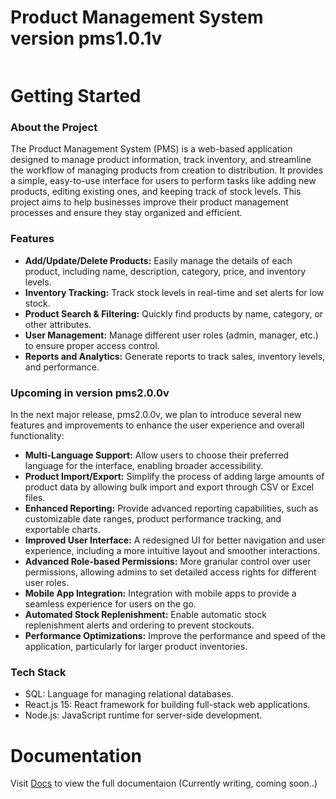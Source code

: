 # Product Management System version pms1.0.1v

<a aria-label="License" href="https://github.com/zyin-jessie/Product-Management-System/blob/main/README.md"><img alt="" src="https://img.shields.io/npm/l/next.svg?style=for-the-badge&labelColor=000000"></a>

# Getting Started

### About the Project

The Product Management System (PMS) is a web-based application designed to manage product information, track inventory, and streamline the workflow of managing products from creation to distribution. It provides a simple, easy-to-use interface for users to perform tasks like adding new products, editing existing ones, and keeping track of stock levels. This project aims to help businesses improve their product management processes and ensure they stay organized and efficient.

### Features

- **Add/Update/Delete Products:** Easily manage the details of each product, including name, description, category, price, and inventory levels.
- **Inventory Tracking:** Track stock levels in real-time and set alerts for low stock.
- **Product Search & Filtering:** Quickly find products by name, category, or other attributes.
- **User Management:** Manage different user roles (admin, manager, etc.) to ensure proper access control.
- **Reports and Analytics:** Generate reports to track sales, inventory levels, and performance.

### Upcoming in version pms2.0.0v

In the next major release, pms2.0.0v, we plan to introduce several new features and improvements to enhance the user experience and overall functionality:

- **Multi-Language Support:** Allow users to choose their preferred language for the interface, enabling broader accessibility.
- **Product Import/Export:** Simplify the process of adding large amounts of product data by allowing bulk import and export through CSV or Excel files.
- **Enhanced Reporting:** Provide advanced reporting capabilities, such as customizable date ranges, product performance tracking, and exportable charts.
- **Improved User Interface:** A redesigned UI for better navigation and user experience, including a more intuitive layout and smoother interactions.
- **Advanced Role-based Permissions:** More granular control over user permissions, allowing admins to set detailed access rights for different user roles.
- **Mobile App Integration:** Integration with mobile apps to provide a seamless experience for users on the go.
- **Automated Stock Replenishment:** Enable automatic stock replenishment alerts and ordering to prevent stockouts.
- **Performance Optimizations:** Improve the performance and speed of the application, particularly for larger product inventories.

### Tech Stack

- SQL: Language for managing relational databases.
- React.js 15: React framework for building full-stack web applications.
- Node.js: JavaScript runtime for server-side development.

# Documentation

Visit [Docs] to view the full documentaion (Currently writing, coming soon..)

[Docs]: https://github.com/zyin-jessie/Product-Management-System
